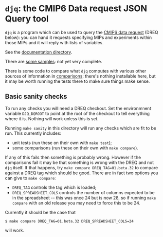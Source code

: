 <!-- (C) British Crown Copyright 2016, Met Office.
     See LICENSE.md in the top directory for license details. -->

# `djq`: the CMIP6 Data request JSON Query tool
`djq` is a program which can be used to query the [CMIP6 data
request](https://w3id.org/cmip6dr) (DREQ below): you can hand it requests
specifying MIPs and experiments within those MIPs and it will reply
with lists of variables.

See the [documentation directory](doc/).

There are [some samples](samples/): not yet very complete.

There is some code to compare what `djq` computes with various other
sources of information in [comparisons](comparisons/): there's nothing
installable here, but it may be worth running the tests there to make
sure things make sense.

## Basic sanity checks
To run any checks you will need a DREQ checkout.  Set the environmnent
variable `DJQ_DQROOT` to point at the root of the checkout to tell
everything where it is.  Nothing will work unless this is set.

Running `make sanity` in this directory will run any checks
which are fit to be run.  This currently includes:

* unit tests (run these on their own with `make test`);
* some comparisons (run these on their own with `make compare`).

If any of this fails then something is probably wrong.  However if the
comparisons fail it may be that something is wrong with the DREQ and
not `djq` itself.  If that happens, try `make compare
DREQ_TAG=01.beta.32` to compare against a DREQ tag which should be
good.  There are in fact two options you can give to `make compare`:

* `DREQ_TAG` controls the tag which is loaded;
* `DREQ_SPREADSHEET_COLS` controls the number of columns expected to
  be in the spreadsheet -- this was once 24 but is now 28, so if
  running `make compare` with an old release you may need to force
  this to be 24.

Currently it should be the case that

```
$ make compare DREQ_TAG=01.beta.32 DREQ_SPREADSHEET_COLS=24
```

will work.